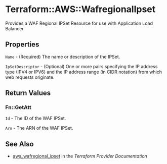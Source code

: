 # Terraform::AWS::WafregionalIpset

Provides a WAF Regional IPSet Resource for use with Application Load Balancer.

## Properties

`Name` - (Required) The name or description of the IPSet.

`IpSetDescriptor` - (Optional) One or more pairs specifying the IP address type (IPV4 or IPV6) and the IP address range (in CIDR notation) from which web requests originate.


## Return Values

### Fn::GetAtt

`Id` - The ID of the WAF IPSet.

`Arn` - The ARN of the WAF IPSet.

## See Also

* [aws_wafregional_ipset](https://www.terraform.io/docs/providers/aws/r/wafregional_ipset.html) in the _Terraform Provider Documentation_